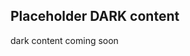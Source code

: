 
## Placeholder DARK content
dark content coming soon

<!-- Example of a shortcode working in this file -->
<!-- {% contentPageImage {
type: "spread",
src:"../../../../../../../assets/img/foundations/colour/brand-colours.svg",
caption: "The visual above shows a composition made of various of our brand colours."
} %} -->

